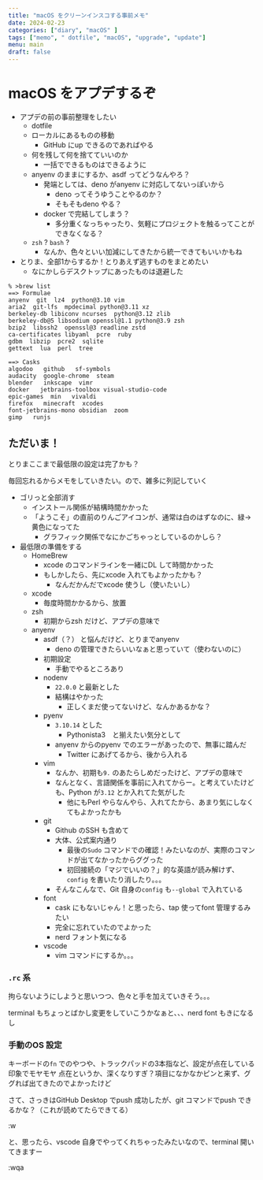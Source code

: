 ```yaml
---
title: "macOS をクリーンインスコする事前メモ"
date: 2024-02-23
categories: ["diary", "macOS" ]
tags: ["memo", " dotfile", "macOS", "upgrade", "update"]
menu: main
draft: false
---
```


# macOS をアプデするぞ

- アプデの前の事前整理をしたい
  - dotfile
  - ローカルにあるものの移動
    - GitHub にup できるのであればやる
  - 何を残して何を捨てていいのか
    - 一括でできるものはできるように
  - anyenv のままにするか、asdf ってどうなんやろ？
    - 発端としては、deno がanyenv に対応してないっぽいから
      - deno ってそうゆうことやるのか？
      - そもそもdeno やる？
    - docker で完結してしまう？
      - 多分重くなっちゃったり、気軽にプロジェクトを触るってことができなくなる？
  - `zsh` ? `bash` ?
    - なんか、色々といい加減にしてきたから統一できてもいいかもね
- とりま、全部1からするか！とりあえず逃すものをまとめたい
  - なにかしらデスクトップにあったものは退避した

```.terminal
% >brew list
==> Formulae
anyenv  git  lz4  python@3.10 vim
aria2  git-lfs  mpdecimal python@3.11 xz
berkeley-db libiconv ncurses  python@3.12 zlib
berkeley-db@5 libsodium openssl@1.1 python@3.9 zsh
bzip2  libssh2  openssl@3 readline zstd
ca-certificates libyaml  pcre  ruby
gdbm  libzip  pcre2  sqlite
gettext  lua  perl  tree

==> Casks
algodoo   github   sf-symbols
audacity  google-chrome  steam
blender   inkscape  vimr
docker   jetbrains-toolbox visual-studio-code
epic-games  min   vivaldi
firefox   minecraft  xcodes
font-jetbrains-mono obsidian  zoom
gimp   runjs

```

## ただいま！

とりまここまで最低限の設定は完了かも？

毎回忘れるからメモをしていきたい。ので、雑多に列記していく

- ゴリっと全部消す
  - インストール関係が結構時間かかった
  - 「ようこそ」の直前のりんごアイコンが、通常は白のはずなのに、緑→黄色になってた
    - グラフィック関係でなにかごちゃっとしているのかしら？
- 最低限の準備をする
  - HomeBrew
    - xcode のコマンドラインを一緒にDL して時間かかった
    - もしかしたら、先にxcode 入れてもよかったかも？
      - なんだかんだでxcode 使うし（使いたいし）
  - xcode
    - 毎度時間かかるから、放置
  - zsh
    - 初期からzsh だけど、アプデの意味で
  - anyenv
    - asdf（？） と悩んだけど、とりまでanyenv
      - deno の管理できたらいいなぁと思っていて（使わないのに）
    - 初期設定
      - 手動でやるところあり
    - nodenv
      - `22.0.0` と最新とした
      - 結構はやかった
        - 正しくまだ使ってないけど、なんかあるかな？
    - pyenv
      - `3.10.14` とした
        - Pythonista3　と揃えたい気分として
      - anyenv からのpyenv でのエラーがあったので、無事に踏んだ
        - Twitter にあげてるから、後から入れる
    - vim
      - なんか、初期も`9.` のあたらしめだったけど、アプデの意味で
      - なんとなく、言語関係を事前に入れてからー。と考えていたけども、Python が`3.12` とか入れてた気がした
        - 他にもPerl やらなんやら、入れてたから、あまり気にしなくてもよかったかも
    - git
      - Github のSSH も含めて
      - 大体、公式案内通り
        - 最後の`Sudo` コマンドでの確認！みたいなのが、実際のコマンドが出てなかったからググった
        - 初回接続の「マジでいいの？」的な英語が読み解けず、`config` を書いたり消したり。。。
      - そんなこんなで、Git 自身の`config` も`--global` で入れている
    - font
      - cask にもないじゃん！と思ったら、tap 使ってfont 管理するみたい
      - 完全に忘れていたのでよかった
      - nerd フォント気になる
    - vscode
      - vim コマンドにするか。。。

### `.rc` 系

拘らないようにしようと思いつつ、色々と手を加えていきそう。。。

terminal もちょっとばかし変更をしていこうかなぁと、、、nerd font もきになるし

### 手動のOS 設定

キーボードの`fn` でのやつや、トラックパッドの3本指など、設定が点在している印象でモヤモヤ
点在というか、深くなりすぎ？項目になかなかピンと来ず、ググれば出てきたのでよかったけど

さて、さっきはGitHub Desktop でpush 成功したが、git コマンドでpush できるかな？（これが読めてたらできてる）

:w

      
と、思ったら、vscode 自身でやってくれちゃったみたいなので、terminal 開いてきますー


:wqa